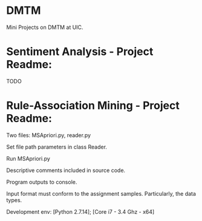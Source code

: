 # DMTM
Mini Projects on DMTM at UIC.

Sentiment Analysis - Project Readme:
=============
TODO

Rule-Association Mining - Project Readme:
=============
Two files: MSApriori.py, reader.py

Set file path parameters in class Reader.

Run MSApriori.py

Descriptive comments included in source code.

Program outputs to console.

Input format must conform to the assignment samples. Particularly, the data types.

Development env: [Python 2.7.14]; [Core i7 - 3.4 Ghz - x64]
